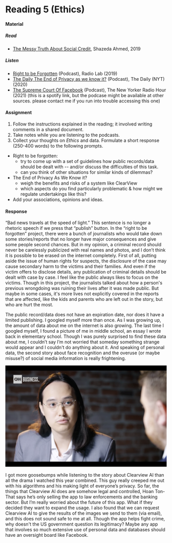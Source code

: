 # Reading 5 (Ethics)

#### Material
##### Read
- [The Messy Truth About Social Credit](https://docs.google.com/document/d/1yi5y8stuTh4f3sycR12NcNZr4_u-jAU0Zq5HV-3gqOA/edit?usp=sharing), Shazeda Ahmed, 2019

##### Listen
- [Right to be Forgotten](https://www.wnycstudios.org/podcasts/radiolab/articles/radiolab-right-be-forgotten) (Podcast), Radio Lab (2019)
- [The Daily The End of Privacy as we know it?](https://www.nytimes.com/2020/02/10/podcasts/the-daily/facial-recognition-surveillance.html) (Podcast), The Daily (NYT) (2020)
- [The Supreme Court Of Facebook](https://open.spotify.com/episode/0eamK9A4qhp2nXwxKVG3PX?si=MGZ1B1nmTZOt6Z7PjSE6NQ) (Podcast), The New Yorker Radio Hour (2021) (this is a spotify link, but the podcase might be available at other sources. please contact me if you run into trouble accessing this one)


#### Assignment

1. Follow the instructions explained in the reading; it involved writing comments in a shared document.
2. Take notes while you are listening to the podcasts.
3. Collect your thoughts on *Ethics* and data. Formulate a short response (250-400 words) to the following prompts.
  - Right to be forgotten:
    - try to come up with a set of guidelines how public records/data should be dealt with -- and/or discuss the difficulties of this task.
    - can you think of other situations for similar kinds of dilemmas?
  - The End of Privacy As We Know it?
    - weigh the benefits and risks of a system like ClearView
    - which aspects do you find particularly problematic & how might we regulate undertakings like this?
  - Add your associations, opinions and ideas.


#### Response
“Bad news travels at the speed of light.” This sentence is no longer a rhetoric speech if we press that “publish” button. In the “right to be forgotten” project, there were a bunch of journalists who would take down some stories/reports that no longer have major consequences and give some people second chances. But in my opinion, a criminal record should never be carelessly publicized with real names and photos, and I don’t think it is possible to be erased on the internet completely. First of all, putting aside the issue of human rights for suspects, the disclosure of the case may cause secondary harm to the victims and their families. And even if the victim offers to disclose details, any publication of criminal details should be dealt with case by case. I feel like the public always likes to focus on the victims. Though in this project, the journalists talked about how a person's previous wrongdoing was ruining their lives after it was made public. But maybe in some cases, it's more lives not explicitly covered in the reports that are affected, like the kids and parents who are left out in the story, but who are hurt the most.

The public record/data does not have an expiration date, nor does it have a limited publishing. I googled myself more than once. As I was growing up, the amount of data about me on the internet is also growing. The last time I googled myself, I found a picture of me in middle school, an essay I wrote back in elementary school. Though I was purely surprised to find these data about me, I couldn’t say I’m not worried that someday something strange would appear and I couldn't do anything about it. And speaking of personal data, the second story about face recognition and the overuse (or maybe misuse?) of social media information is really frightening. 

![](Hoan-Ton-That.png)

I got more goosebumps while listening to the story about Clearview AI than all the drama I watched this year combined. This guy really creeped me out with his algorithms and his making light of everyone’s privacy. So far, the things that Clearview AI does are somehow legal and controlled, Hoan Ton-That says he’s only selling the app to law enforcements and the banking sector. But I’m really worried about the future of this app. What if they decided they want to expand the usage. I also found that we can request Clearview AI to give the results of the images we send to them (via email), and this does not sound safe to me at all. Though the app helps fight crime, why doesn't the US government question its legitimacy? Maybe any app that involves so much extensive use of personal data and databases should have an oversight board like Facebook.
